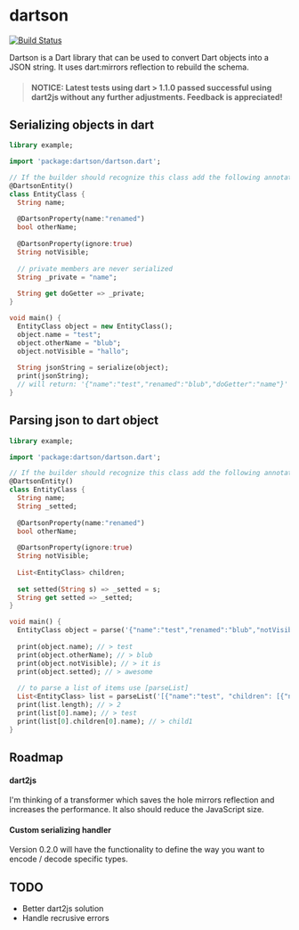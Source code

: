 # dartson

[![Build Status](https://drone.io/github.com/eredo/dartson/status.png)](https://drone.io/github.com/eredo/dartson/latest)

Dartson is a Dart library that can be used to convert Dart objects into a JSON string. It uses dart:mirrors reflection to rebuild the schema.


> #### NOTICE: Latest tests using dart > 1.1.0 passed successful using dart2js without any further adjustments. Feedback is appreciated!

## Serializing objects in dart

```dart
library example;

import 'package:dartson/dartson.dart';

// If the builder should recognize this class add the following annotation
@DartsonEntity()
class EntityClass {
  String name;
  
  @DartsonProperty(name:"renamed")
  bool otherName;
  
  @DartsonProperty(ignore:true)
  String notVisible;
  
  // private members are never serialized
  String _private = "name";
  
  String get doGetter => _private;
}

void main() {
  EntityClass object = new EntityClass();
  object.name = "test";
  object.otherName = "blub";
  object.notVisible = "hallo";
  
  String jsonString = serialize(object);
  print(jsonString);
  // will return: '{"name":"test","renamed":"blub","doGetter":"name"}'
}
```

## Parsing json to dart object

```dart
library example;

import 'package:dartson/dartson.dart';

// If the builder should recognize this class add the following annotation
@DartsonEntity()
class EntityClass {
  String name;
  String _setted;
  
  @DartsonProperty(name:"renamed")
  bool otherName;
  
  @DartsonProperty(ignore:true)
  String notVisible;
  
  List<EntityClass> children;
  
  set setted(String s) => _setted = s;
  String get setted => _setted;
}

void main() {
  EntityClass object = parse('{"name":"test","renamed":"blub","notVisible":"it is", "setted": "awesome"}', EntityClass);
  
  print(object.name); // > test
  print(object.otherName); // > blub
  print(object.notVisible); // > it is
  print(object.setted); // > awesome
  
  // to parse a list of items use [parseList]
  List<EntityClass> list = parseList('[{"name":"test", "children": [{"name":"child1"},{"name":"child2"}]},{"name":"test2"}]', EntityClass);
  print(list.length); // > 2
  print(list[0].name); // > test
  print(list[0].children[0].name); // > child1
}
```

## Roadmap

#### dart2js
I'm thinking of a transformer which saves the hole mirrors reflection and increases the performance. It also should reduce the JavaScript size.

#### Custom serializing handler
Version 0.2.0 will have the functionality to define the way you want to encode / decode specific types.


## TODO

- Better dart2js solution
- Handle recrusive errors
